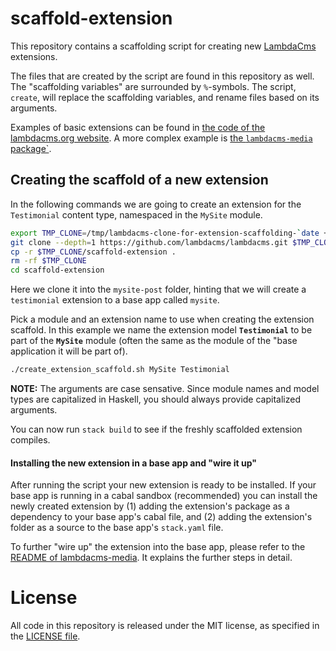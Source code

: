 scaffold-extension
==================

This repository contains a scaffolding script for creating new
[LambdaCms](http://lambdacms.org) extensions.

The files that are created by the script are found in this repository
as well. The "scaffolding variables" are surrounded by `%`-symbols.
The script, `create`, will replace the scaffolding variables, and
rename files based on its arguments.

Examples of basic extensions can be found in
[the code of the lambdacms.org website](https://github.com/lambdacms/lambdacms.org).
A more complex example is
[the `lambdacms-media` package`](https://github.com/lambdacms/lambdacms/tree/master/lambdacms-media).


## Creating the scaffold of a new extension

In the following commands we are going to create an extension for the
`Testimonial` content type, namespaced in the `MySite` module.

```bash
export TMP_CLONE=/tmp/lambdacms-clone-for-extension-scaffolding-`date +%s`
git clone --depth=1 https://github.com/lambdacms/lambdacms.git $TMP_CLONE
cp -r $TMP_CLONE/scaffold-extension .
rm -rf $TMP_CLONE
cd scaffold-extension
```

Here we clone it into the `mysite-post` folder, hinting that we will
create a `testimonial` extension to a base app called `mysite`.

Pick a module and an extension name to use when creating the extension
scaffold. In this example we name the extension model **`Testimonial`**
to be part of the **`MySite`** module (often the same as the module of
the "base application it will be part of).

```bash
./create_extension_scaffold.sh MySite Testimonial
```

**NOTE:** The arguments are case sensative. Since module names and
model types are capitalized in Haskell, you should always provide
capitalized arguments.


You can now run `stack build` to see if the freshly scaffolded extension
compiles.


#### Installing the new extension in a base app and "wire it up"

After running the script your new extension is ready to be installed.
If your base app is running in a cabal sandbox (recommended) you can
install the newly created extension by (1) adding the extension's
package as a dependency to your base app's cabal file, and (2)
adding the extension's folder as a source to the base app's `stack.yaml`
file.

To further "wire up" the extension into the base app, please refer to the
[README of lambdacms-media](https://github.com/lambdacms/lambdacms/tree/master/lambdacms-media).
It explains the further steps in detail.




# License

All code in this repository is released under the MIT license, as specified in the
[LICENSE file](https://github.com/lambdacms/lambdacms-extension-scaffold/blob/master/LICENSE).
